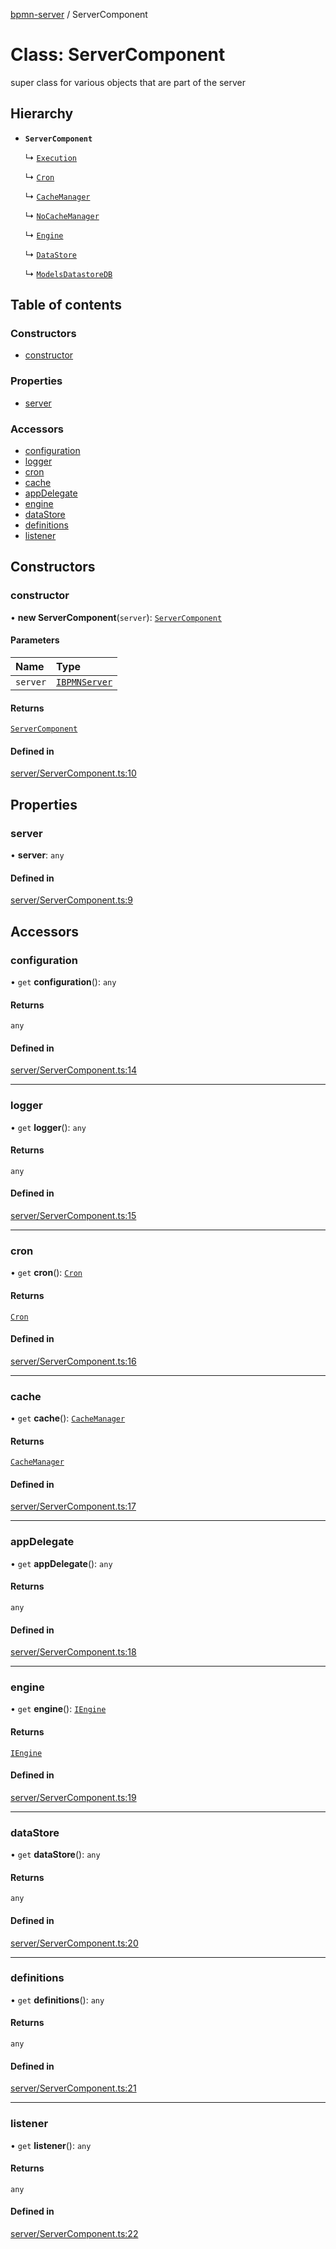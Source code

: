 [bpmn-server](../readme.md) / ServerComponent

# Class: ServerComponent

super class for various objects that are part of the server

## Hierarchy

- **`ServerComponent`**

  ↳ [`Execution`](Execution.md)

  ↳ [`Cron`](Cron.md)

  ↳ [`CacheManager`](CacheManager.md)

  ↳ [`NoCacheManager`](NoCacheManager.md)

  ↳ [`Engine`](Engine.md)

  ↳ [`DataStore`](DataStore.md)

  ↳ [`ModelsDatastoreDB`](ModelsDatastoreDB.md)

## Table of contents

### Constructors

- [constructor](ServerComponent.md#constructor)

### Properties

- [server](ServerComponent.md#server)

### Accessors

- [configuration](ServerComponent.md#configuration)
- [logger](ServerComponent.md#logger)
- [cron](ServerComponent.md#cron)
- [cache](ServerComponent.md#cache)
- [appDelegate](ServerComponent.md#appdelegate)
- [engine](ServerComponent.md#engine)
- [dataStore](ServerComponent.md#datastore)
- [definitions](ServerComponent.md#definitions)
- [listener](ServerComponent.md#listener)

## Constructors

### constructor

• **new ServerComponent**(`server`): [`ServerComponent`](ServerComponent.md)

#### Parameters

| Name | Type |
| :------ | :------ |
| `server` | [`IBPMNServer`](../interfaces/IBPMNServer.md) |

#### Returns

[`ServerComponent`](ServerComponent.md)

#### Defined in

[server/ServerComponent.ts:10](https://github.com/bpmnServer/bpmn-server/blob/76c4fe0/src/server/ServerComponent.ts#L10)

## Properties

### server

• **server**: `any`

#### Defined in

[server/ServerComponent.ts:9](https://github.com/bpmnServer/bpmn-server/blob/76c4fe0/src/server/ServerComponent.ts#L9)

## Accessors

### configuration

• `get` **configuration**(): `any`

#### Returns

`any`

#### Defined in

[server/ServerComponent.ts:14](https://github.com/bpmnServer/bpmn-server/blob/76c4fe0/src/server/ServerComponent.ts#L14)

___

### logger

• `get` **logger**(): `any`

#### Returns

`any`

#### Defined in

[server/ServerComponent.ts:15](https://github.com/bpmnServer/bpmn-server/blob/76c4fe0/src/server/ServerComponent.ts#L15)

___

### cron

• `get` **cron**(): [`Cron`](Cron.md)

#### Returns

[`Cron`](Cron.md)

#### Defined in

[server/ServerComponent.ts:16](https://github.com/bpmnServer/bpmn-server/blob/76c4fe0/src/server/ServerComponent.ts#L16)

___

### cache

• `get` **cache**(): [`CacheManager`](CacheManager.md)

#### Returns

[`CacheManager`](CacheManager.md)

#### Defined in

[server/ServerComponent.ts:17](https://github.com/bpmnServer/bpmn-server/blob/76c4fe0/src/server/ServerComponent.ts#L17)

___

### appDelegate

• `get` **appDelegate**(): `any`

#### Returns

`any`

#### Defined in

[server/ServerComponent.ts:18](https://github.com/bpmnServer/bpmn-server/blob/76c4fe0/src/server/ServerComponent.ts#L18)

___

### engine

• `get` **engine**(): [`IEngine`](../interfaces/IEngine.md)

#### Returns

[`IEngine`](../interfaces/IEngine.md)

#### Defined in

[server/ServerComponent.ts:19](https://github.com/bpmnServer/bpmn-server/blob/76c4fe0/src/server/ServerComponent.ts#L19)

___

### dataStore

• `get` **dataStore**(): `any`

#### Returns

`any`

#### Defined in

[server/ServerComponent.ts:20](https://github.com/bpmnServer/bpmn-server/blob/76c4fe0/src/server/ServerComponent.ts#L20)

___

### definitions

• `get` **definitions**(): `any`

#### Returns

`any`

#### Defined in

[server/ServerComponent.ts:21](https://github.com/bpmnServer/bpmn-server/blob/76c4fe0/src/server/ServerComponent.ts#L21)

___

### listener

• `get` **listener**(): `any`

#### Returns

`any`

#### Defined in

[server/ServerComponent.ts:22](https://github.com/bpmnServer/bpmn-server/blob/76c4fe0/src/server/ServerComponent.ts#L22)
